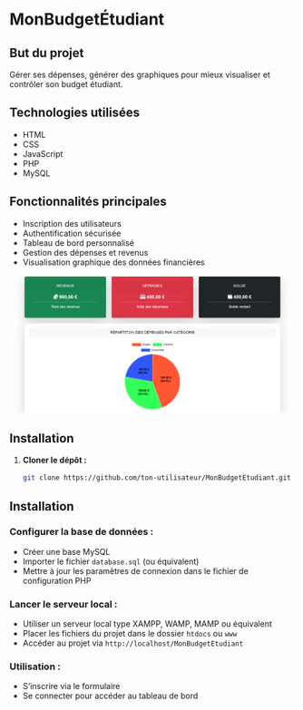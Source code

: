 # MonBudgetÉtudiant

## But du projet
Gérer ses dépenses, générer des graphiques pour mieux visualiser et contrôler son budget étudiant.

## Technologies utilisées
- HTML  
- CSS  
- JavaScript  
- PHP  
- MySQL  

## Fonctionnalités principales
- Inscription des utilisateurs  
- Authentification sécurisée  
- Tableau de bord personnalisé  
- Gestion des dépenses et revenus  
- Visualisation graphique des données financières


![Capture d’écran de l’application](budget_etudiant.png)

## Installation

1. **Cloner le dépôt :**
   ```bash
   git clone https://github.com/ton-utilisateur/MonBudgetEtudiant.git
   ```

## Installation

### Configurer la base de données :
- Créer une base MySQL  
- Importer le fichier `database.sql` (ou équivalent)  
- Mettre à jour les paramètres de connexion dans le fichier de configuration PHP  

### Lancer le serveur local :
- Utiliser un serveur local type XAMPP, WAMP, MAMP ou équivalent  
- Placer les fichiers du projet dans le dossier `htdocs` ou `www`  
- Accéder au projet via `http://localhost/MonBudgetEtudiant`

### Utilisation :
- S’inscrire via le formulaire  
- Se connecter pour accéder au tableau de bord

